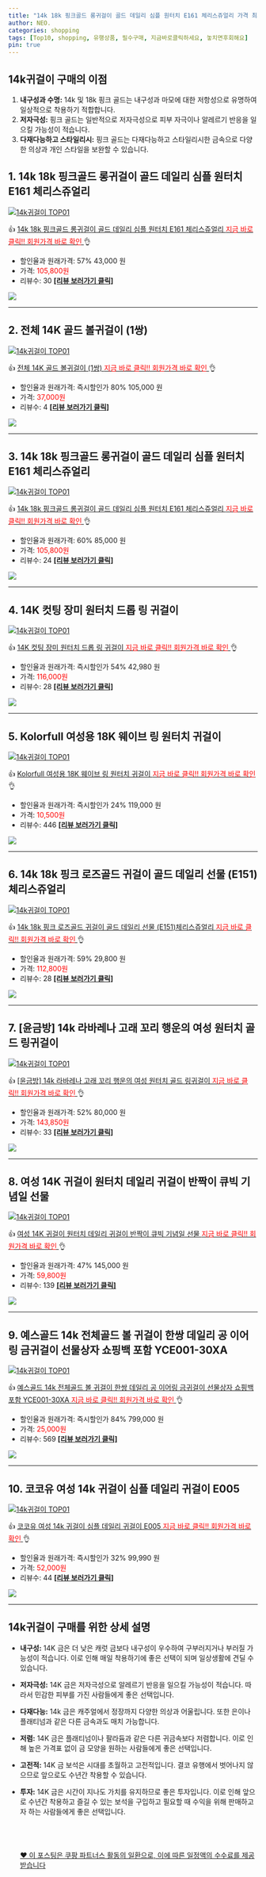 ```yaml
---
title: "14k 18k 핑크골드 롱귀걸이 골드 데일리 심플 원터치 E161 체리스쥬얼리 가격 최저가 할인가 14k귀걸이 최저가 추천 제품 비교"
author: NEO.
categories: shopping
tags: [Top10, shopping, 유행상품, 필수구매, 지금바로클릭하세요, 놓치면후회해요]
pin: true
---
```

## 14k귀걸이 구매의 이점
1. **내구성과 수명:** 14k 및 18k 핑크 골드는 내구성과 마모에 대한 저항성으로 유명하여 일상적으로 착용하기 적합합니다.
2. **저자극성:** 핑크 골드는 일반적으로 저자극성으로 피부 자극이나 알레르기 반응을 일으킬 가능성이 적습니다.
3. **다재다능하고 스타일리시:** 핑크 골드는 다재다능하고 스타일리시한 금속으로 다양한 의상과 개인 스타일을 보완할 수 있습니다.

   

## 1. 14k 18k 핑크골드 롱귀걸이 골드 데일리 심플 원터치 E161 체리스쥬얼리

[![14k귀걸이 TOP01](https://thumbnail7.coupangcdn.com/thumbnails/remote/490x490ex/image/vendor_inventory/fcf7/2a385ce07771e6bbc660d19c5ddefb6b21d650156af047dbc1bc26cc0892.jpg)](https://link.coupang.com/re/AFFSDP?lptag=AF3617701&subid=GithubCoopas&pageKey=4362436114&traceid=V0-153&itemId=5132163941&vendorItemId=86841385234)


👍 [14k 18k 핑크골드 롱귀걸이 골드 데일리 심플 원터치 E161 체리스쥬얼리 <font color=red> 지금 바로 클릭!! 회원가격 바로 확인 </font> ](https://link.coupang.com/re/AFFSDP?lptag=AF3617701&subid=GithubCoopas&pageKey=4362436114&traceid=V0-153&itemId=5132163941&vendorItemId=86841385234) 👌 


- 할인율과 원래가격: 57%  43,000   원
- 가격: <span style='color:red'>105,800원</span>
- 리뷰수: 30  [**[리뷰 보러가기 클릭]**](https://link.coupang.com/re/AFFSDP?lptag=AF3617701&subid=GithubCoopas&pageKey=4362436114&traceid=V0-153&itemId=5132163941&vendorItemId=86841385234)

[![](/discount_price.png)](https://link.coupang.com/re/AFFSDP?lptag=AF3617701&subid=GithubCoopas&pageKey=4362436114&traceid=V0-153&itemId=5132163941&vendorItemId=86841385234)

---


   

## 2. 전체 14K 골드 볼귀걸이 (1쌍)

[![14k귀걸이 TOP01](https://thumbnail9.coupangcdn.com/thumbnails/remote/490x490ex/image/vendor_inventory/0d05/d89e4013058e4192e930546b66b67cdb3736703d0f3bc38ef8f9110d2a21.jpg)](https://link.coupang.com/re/AFFSDP?lptag=AF3617701&subid=GithubCoopas&pageKey=6921542377&traceid=V0-153&itemId=16716965106&vendorItemId=83899198380)


👍 [전체 14K 골드 볼귀걸이 (1쌍) <font color=red> 지금 바로 클릭!! 회원가격 바로 확인 </font> ](https://link.coupang.com/re/AFFSDP?lptag=AF3617701&subid=GithubCoopas&pageKey=6921542377&traceid=V0-153&itemId=16716965106&vendorItemId=83899198380) 👌 


- 할인율과 원래가격: 즉시할인가 80%  105,000   원
- 가격: <span style='color:red'>37,000원</span>
- 리뷰수: 4  [**[리뷰 보러가기 클릭]**](https://link.coupang.com/re/AFFSDP?lptag=AF3617701&subid=GithubCoopas&pageKey=6921542377&traceid=V0-153&itemId=16716965106&vendorItemId=83899198380)

[![](/discount_price.png)](https://link.coupang.com/re/AFFSDP?lptag=AF3617701&subid=GithubCoopas&pageKey=6921542377&traceid=V0-153&itemId=16716965106&vendorItemId=83899198380)

---


   

## 3. 14k 18k 핑크골드 롱귀걸이 골드 데일리 심플 원터치 E161 체리스쥬얼리

[![14k귀걸이 TOP01](https://thumbnail7.coupangcdn.com/thumbnails/remote/490x490ex/image/vendor_inventory/fcf7/2a385ce07771e6bbc660d19c5ddefb6b21d650156af047dbc1bc26cc0892.jpg)](https://link.coupang.com/re/AFFSDP?lptag=AF3617701&subid=GithubCoopas&pageKey=4362436114&traceid=V0-153&itemId=5132163941&vendorItemId=86841385234)


👍 [14k 18k 핑크골드 롱귀걸이 골드 데일리 심플 원터치 E161 체리스쥬얼리 <font color=red> 지금 바로 클릭!! 회원가격 바로 확인 </font> ](https://link.coupang.com/re/AFFSDP?lptag=AF3617701&subid=GithubCoopas&pageKey=4362436114&traceid=V0-153&itemId=5132163941&vendorItemId=86841385234) 👌 


- 할인율과 원래가격: 60%  85,000   원
- 가격: <span style='color:red'>105,800원</span>
- 리뷰수: 24  [**[리뷰 보러가기 클릭]**](https://link.coupang.com/re/AFFSDP?lptag=AF3617701&subid=GithubCoopas&pageKey=4362436114&traceid=V0-153&itemId=5132163941&vendorItemId=86841385234)

[![](/discount_price.png)](https://link.coupang.com/re/AFFSDP?lptag=AF3617701&subid=GithubCoopas&pageKey=4362436114&traceid=V0-153&itemId=5132163941&vendorItemId=86841385234)

---


   

## 4. 14K 컷팅 장미 원터치 드롭 링 귀걸이

[![14k귀걸이 TOP01](https://thumbnail10.coupangcdn.com/thumbnails/remote/490x490ex/image/vendor_inventory/42f3/ff7d91a3ec97ccfe793781fb83084bf6b3241bdc11a69cca094949c19482.jpg)](https://link.coupang.com/re/AFFSDP?lptag=AF3617701&subid=GithubCoopas&pageKey=6900306401&traceid=V0-153&itemId=16593505898&vendorItemId=85488934767)


👍 [14K 컷팅 장미 원터치 드롭 링 귀걸이 <font color=red> 지금 바로 클릭!! 회원가격 바로 확인 </font> ](https://link.coupang.com/re/AFFSDP?lptag=AF3617701&subid=GithubCoopas&pageKey=6900306401&traceid=V0-153&itemId=16593505898&vendorItemId=85488934767) 👌 


- 할인율과 원래가격: 즉시할인가 54%  42,980   원
- 가격: <span style='color:red'>116,000원</span>
- 리뷰수: 28  [**[리뷰 보러가기 클릭]**](https://link.coupang.com/re/AFFSDP?lptag=AF3617701&subid=GithubCoopas&pageKey=6900306401&traceid=V0-153&itemId=16593505898&vendorItemId=85488934767)

[![](/discount_price.png)](https://link.coupang.com/re/AFFSDP?lptag=AF3617701&subid=GithubCoopas&pageKey=6900306401&traceid=V0-153&itemId=16593505898&vendorItemId=85488934767)

---


   

## 5. Kolorfull 여성용 18K 웨이브 링 원터치 귀걸이

[![14k귀걸이 TOP01](https://thumbnail9.coupangcdn.com/thumbnails/remote/490x490ex/image/retail/images/2130977850294839-5109ff4d-d7de-4afb-872e-dc1f65f2f32a.jpg)](https://link.coupang.com/re/AFFSDP?lptag=AF3617701&subid=GithubCoopas&pageKey=7389913639&traceid=V0-153&itemId=19104140193&vendorItemId=86224615215)


👍 [Kolorfull 여성용 18K 웨이브 링 원터치 귀걸이 <font color=red> 지금 바로 클릭!! 회원가격 바로 확인 </font> ](https://link.coupang.com/re/AFFSDP?lptag=AF3617701&subid=GithubCoopas&pageKey=7389913639&traceid=V0-153&itemId=19104140193&vendorItemId=86224615215) 👌 


- 할인율과 원래가격: 즉시할인가 24%  119,000   원
- 가격: <span style='color:red'>10,500원</span>
- 리뷰수: 446  [**[리뷰 보러가기 클릭]**](https://link.coupang.com/re/AFFSDP?lptag=AF3617701&subid=GithubCoopas&pageKey=7389913639&traceid=V0-153&itemId=19104140193&vendorItemId=86224615215)

[![](/discount_price.png)](https://link.coupang.com/re/AFFSDP?lptag=AF3617701&subid=GithubCoopas&pageKey=7389913639&traceid=V0-153&itemId=19104140193&vendorItemId=86224615215)

---


   

## 6. 14k 18k 핑크 로즈골드 귀걸이 골드 데일리 선물 (E151)체리스쥬얼리

[![14k귀걸이 TOP01](https://thumbnail7.coupangcdn.com/thumbnails/remote/490x490ex/image/vendor_inventory/78e2/a5a403b43428d43b178c48ab4459e53209c657142be4de2260778c6baad9.jpg)](https://link.coupang.com/re/AFFSDP?lptag=AF3617701&subid=GithubCoopas&pageKey=4330504369&traceid=V0-153&itemId=5054665502&vendorItemId=87532835117)


👍 [14k 18k 핑크 로즈골드 귀걸이 골드 데일리 선물 (E151)체리스쥬얼리 <font color=red> 지금 바로 클릭!! 회원가격 바로 확인 </font> ](https://link.coupang.com/re/AFFSDP?lptag=AF3617701&subid=GithubCoopas&pageKey=4330504369&traceid=V0-153&itemId=5054665502&vendorItemId=87532835117) 👌 


- 할인율과 원래가격: 59%  29,800   원
- 가격: <span style='color:red'>112,800원</span>
- 리뷰수: 28  [**[리뷰 보러가기 클릭]**](https://link.coupang.com/re/AFFSDP?lptag=AF3617701&subid=GithubCoopas&pageKey=4330504369&traceid=V0-153&itemId=5054665502&vendorItemId=87532835117)

[![](/discount_price.png)](https://link.coupang.com/re/AFFSDP?lptag=AF3617701&subid=GithubCoopas&pageKey=4330504369&traceid=V0-153&itemId=5054665502&vendorItemId=87532835117)

---


   

## 7. [윤금방] 14k 라바레나 고래 꼬리 행운의 여성 원터치 골드 링귀걸이

[![14k귀걸이 TOP01](https://thumbnail8.coupangcdn.com/thumbnails/remote/490x490ex/image/vendor_inventory/a67c/f4f97d95f026f09230e75ee1d5b27c6301274644bd20838efe7a675444dd.jpg)](https://link.coupang.com/re/AFFSDP?lptag=AF3617701&subid=GithubCoopas&pageKey=7069489692&traceid=V0-153&itemId=17551477294&vendorItemId=83649158853)


👍 [[윤금방] 14k 라바레나 고래 꼬리 행운의 여성 원터치 골드 링귀걸이 <font color=red> 지금 바로 클릭!! 회원가격 바로 확인 </font> ](https://link.coupang.com/re/AFFSDP?lptag=AF3617701&subid=GithubCoopas&pageKey=7069489692&traceid=V0-153&itemId=17551477294&vendorItemId=83649158853) 👌 


- 할인율과 원래가격: 52%  80,000   원
- 가격: <span style='color:red'>143,850원</span>
- 리뷰수: 33  [**[리뷰 보러가기 클릭]**](https://link.coupang.com/re/AFFSDP?lptag=AF3617701&subid=GithubCoopas&pageKey=7069489692&traceid=V0-153&itemId=17551477294&vendorItemId=83649158853)

[![](/discount_price.png)](https://link.coupang.com/re/AFFSDP?lptag=AF3617701&subid=GithubCoopas&pageKey=7069489692&traceid=V0-153&itemId=17551477294&vendorItemId=83649158853)

---


   

## 8. 여성 14K 귀걸이 원터치 데일리 귀걸이 반짝이 큐빅 기념일 선물

[![14k귀걸이 TOP01](https://thumbnail7.coupangcdn.com/thumbnails/remote/490x490ex/image/vendor_inventory/6d2e/3745d0e93c672fa473e204c551921d0d9d9fabed3dfb00cc760f5ded6b5a.png)](https://link.coupang.com/re/AFFSDP?lptag=AF3617701&subid=GithubCoopas&pageKey=7598805084&traceid=V0-153&itemId=20096305636&vendorItemId=87191576540)


👍 [여성 14K 귀걸이 원터치 데일리 귀걸이 반짝이 큐빅 기념일 선물 <font color=red> 지금 바로 클릭!! 회원가격 바로 확인 </font> ](https://link.coupang.com/re/AFFSDP?lptag=AF3617701&subid=GithubCoopas&pageKey=7598805084&traceid=V0-153&itemId=20096305636&vendorItemId=87191576540) 👌 


- 할인율과 원래가격: 47%  145,000   원
- 가격: <span style='color:red'>59,800원</span>
- 리뷰수: 139  [**[리뷰 보러가기 클릭]**](https://link.coupang.com/re/AFFSDP?lptag=AF3617701&subid=GithubCoopas&pageKey=7598805084&traceid=V0-153&itemId=20096305636&vendorItemId=87191576540)

[![](/discount_price.png)](https://link.coupang.com/re/AFFSDP?lptag=AF3617701&subid=GithubCoopas&pageKey=7598805084&traceid=V0-153&itemId=20096305636&vendorItemId=87191576540)

---


   

## 9. 예스골드 14k 전체골드 볼 귀걸이 한쌍 데일리 공 이어링 금귀걸이 선물상자 쇼핑백 포함 YCE001-30XA

[![14k귀걸이 TOP01](https://thumbnail10.coupangcdn.com/thumbnails/remote/490x490ex/image/vendor_inventory/03c9/8ef3c9a63c16e56861bde0f4274a8a13f325d77582ab3eebab101e8a86e2.jpg)](https://link.coupang.com/re/AFFSDP?lptag=AF3617701&subid=GithubCoopas&pageKey=7144171748&traceid=V0-153&itemId=17946580154&vendorItemId=85147135477)


👍 [예스골드 14k 전체골드 볼 귀걸이 한쌍 데일리 공 이어링 금귀걸이 선물상자 쇼핑백 포함 YCE001-30XA <font color=red> 지금 바로 클릭!! 회원가격 바로 확인 </font> ](https://link.coupang.com/re/AFFSDP?lptag=AF3617701&subid=GithubCoopas&pageKey=7144171748&traceid=V0-153&itemId=17946580154&vendorItemId=85147135477) 👌 


- 할인율과 원래가격: 즉시할인가 84%  799,000   원
- 가격: <span style='color:red'>25,000원</span>
- 리뷰수: 569  [**[리뷰 보러가기 클릭]**](https://link.coupang.com/re/AFFSDP?lptag=AF3617701&subid=GithubCoopas&pageKey=7144171748&traceid=V0-153&itemId=17946580154&vendorItemId=85147135477)

[![](/discount_price.png)](https://link.coupang.com/re/AFFSDP?lptag=AF3617701&subid=GithubCoopas&pageKey=7144171748&traceid=V0-153&itemId=17946580154&vendorItemId=85147135477)

---


   

## 10. 코코유 여성 14k 귀걸이 심플 데일리 귀걸이 E005

[![14k귀걸이 TOP01](https://thumbnail6.coupangcdn.com/thumbnails/remote/490x490ex/image/vendor_inventory/e23b/8bc3b6c964702817d4087bf4a89c1f69745e011e97aa22ef0119f06ccd6c.png)](https://link.coupang.com/re/AFFSDP?lptag=AF3617701&subid=GithubCoopas&pageKey=7484554263&traceid=V0-153&itemId=19558595518&vendorItemId=86666629874)


👍 [코코유 여성 14k 귀걸이 심플 데일리 귀걸이 E005 <font color=red> 지금 바로 클릭!! 회원가격 바로 확인 </font> ](https://link.coupang.com/re/AFFSDP?lptag=AF3617701&subid=GithubCoopas&pageKey=7484554263&traceid=V0-153&itemId=19558595518&vendorItemId=86666629874) 👌 


- 할인율과 원래가격: 즉시할인가 32%  99,990   원
- 가격: <span style='color:red'>52,000원</span>
- 리뷰수: 44  [**[리뷰 보러가기 클릭]**](https://link.coupang.com/re/AFFSDP?lptag=AF3617701&subid=GithubCoopas&pageKey=7484554263&traceid=V0-153&itemId=19558595518&vendorItemId=86666629874)

[![](/discount_price.png)](https://link.coupang.com/re/AFFSDP?lptag=AF3617701&subid=GithubCoopas&pageKey=7484554263&traceid=V0-153&itemId=19558595518&vendorItemId=86666629874)

---
## 14k귀걸이 구매를 위한 상세 설명
* **내구성:** 14K 금은 더 낮은 캐럿 금보다 내구성이 우수하여 구부러지거나 부러질 가능성이 적습니다. 이로 인해 매일 착용하기에 좋은 선택이 되며 일상생활에 견딜 수 있습니다.


* **저자극성:** 14K 금은 저자극성으로 알레르기 반응을 일으킬 가능성이 적습니다. 따라서 민감한 피부를 가진 사람들에게 좋은 선택입니다.


* **다재다능:** 14k 금은 캐주얼에서 정장까지 다양한 의상과 어울립니다. 또한 은이나 플래티넘과 같은 다른 금속과도 매치 가능합니다.


* **저렴:** 14K 금은 플래티넘이나 팔라듐과 같은 다른 귀금속보다 저렴합니다. 이로 인해 높은 가격표 없이 금 모양을 원하는 사람들에게 좋은 선택입니다.


* **고전적:** 14K 금 보석은 시대를 초월하고 고전적입니다. 결코 유행에서 벗어나지 않으므로 앞으로도 수년간 착용할 수 있습니다.


* **투자:** 14K 금은 시간이 지나도 가치를 유지하므로 좋은 투자입니다. 이로 인해 앞으로 수년간 착용하고 즐길 수 있는 보석을 구입하고 필요할 때 수익을 위해 판매하고자 하는 사람들에게 좋은 선택입니다.<br><br><br><br><br> [ ❤  이 포스팅은 쿠팡 파트너스 활동의 일환으로, 이에 따른 일정액의 수수료를 제공받습니다](https://link.coupang.com/a/bcEFyh)